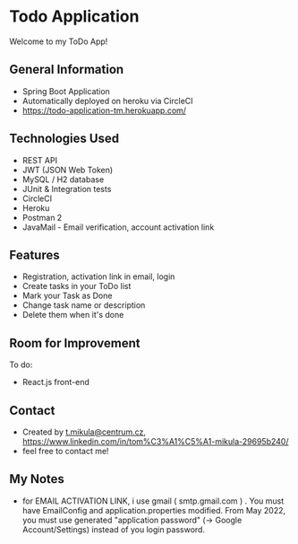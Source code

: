 # Todo Application
Welcome to my ToDo App!

## General Information
- Spring Boot Application
- Automatically deployed on heroku via CircleCI
- https://todo-application-tm.herokuapp.com/


## Technologies Used
- REST API
- JWT (JSON Web Token)
- MySQL / H2 database
- JUnit & Integration tests
- CircleCI
- Heroku
- Postman 2
- JavaMail - Email verification, account activation link

## Features
- Registration, activation link in email, login
- Create tasks in your ToDo list
- Mark your Task as Done
- Change task name or description
- Delete them when it's done

## Room for Improvement
To do:
- React.js front-end

## Contact
- Created by t.mikula@centrum.cz,
  https://www.linkedin.com/in/tom%C3%A1%C5%A1-mikula-29695b240/
- feel free to contact me!

## My Notes
- for EMAIL ACTIVATION LINK, i use gmail ( smtp.gmail.com ) . You must have EmailConfig and application.properties modified. 
  From May 2022, you must use generated "application password" (-> Google Account/Settings) instead of you login password.
